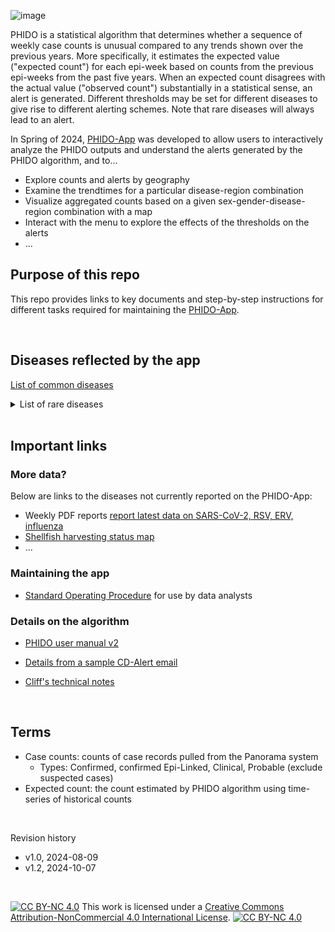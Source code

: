 

![image](https://github.com/user-attachments/assets/146ba070-048d-442a-b5dd-f5c2cf5768f3)

PHIDO is a statistical algorithm that determines whether a sequence of weekly case counts is unusual compared to any trends shown over the previous years. More specifically, it estimates the expected value ("expected count") for each epi-week based on counts from the previous epi-weeks from the past five years. When an expected count disagrees with the actual value ("observed count") substantially in a statistical sense, an alert is generated. Different thresholds may be set for different diseases to give rise to different alerting schemes. Note that rare diseases will always lead to an alert. 

In Spring of 2024, [PHIDO-App](https://bccdc.shinyapps.io/PHIDO/) was developed to allow users to interactively analyze the PHIDO outputs and understand the alerts generated by the PHIDO algorithm, and to...
- Explore counts and alerts by geography
- Examine the trendtimes for a particular disease-region combination
- Visualize aggregated counts based on a given sex-gender-disease-region combination with a map
- Interact with the menu to explore the effects of the thresholds on the alerts
- ...  


## Purpose of this repo

This repo provides links to key documents and step-by-step instructions for different tasks required for maintaining the [PHIDO-App](https://bccdc.shinyapps.io/PHIDO/).


<br>


## Diseases reflected by the app

[List of common diseases](metadata/CD_by_prescribed_agents.md)

<details>
  
<summary>List of rare diseases</summary>

```
Anthrax
Botulism
Brucella Infection
Chlamydia (neonatal)
Congenital Rubella Syndrome
Creutzfeldt-Jakob Disease: Classic/Unspecified
Creutzfeldt-Jakob Disease: Variant
Crimean Congo Fever
Cyclospora Infection
Diphtheria: Carrier
Diphtheria: Case
Ebola
Gonorrhea (neonatal)
Haemophilus Influenzae (invasive type b)
Hantavirus Infection
Hepatitis B: Acute
Hepatitis D
Hepatitis E
Herpes (congenital)
Human Immunodeficiency Virus (HIV) Infection (congenital/neonatal)
Lassa Fever
Legionella Infection
Listeria Infection (invasive)
Marburg Fever
Measles
Meningococcal Disease (invasive)
Middle East Respiratory Syndrome Coronavirus (MERS-CoV)
Mpox
Plague
Poliomyelitis
Q fever
Rabies
Rubella (non-congenital)
Subacute Sclerosing Panencephalitis
Syphilis (congenital)
Tetanus
Toxoplasma Infection
Tularemia Infection
Varicella (congenital)
Viral Hemorrhagic Fever: Other
West Nile Virus
Yellow Fever
``` 
</details>



<br>

## Important links

### More data?

Below are links to the diseases not currently reported on the PHIDO-App:

- Weekly PDF reports [report latest data on SARS-CoV-2, RSV, ERV, influenza](http://www.bccdc.ca/Health-Info-Site/Documents/Respiratory_data/respiratory_surveillance_2024-10-03.pdf)
- [Shellfish harvesting status map](http://www.bccdc.ca/health-professionals/professional-resources/shellfish-harvesting-sites-status-map)
- ...

### Maintaining the app

- [Standard Operating Procedure](sop.md) for use by data analysts

### Details on the algorithm

- [PHIDO user manual v2](https://healthbc.sharepoint.com/sites/BCCDCDataAnalyticsServicePHSA/_layouts/15/download.aspx?SourceUrl=/sites/BCCDCDataAnalyticsServicePHSA/Epidemiological%20Methods/PHIDO%20user%20manual%20V2%20for%20sharepoint.pdf)

- [Details from a sample CD-Alert email](admin/email.md)

- [Cliff's technical notes](r_package)


<br>


## Terms

- Case counts: counts of case records pulled from the Panorama system
    - Types: Confirmed, confirmed Epi-Linked, Clinical, Probable (exclude suspected cases)
- Expected count: the count estimated by PHIDO algorithm using time-series of historical counts


<br> 

Revision history
- v1.0, 2024-08-09
- v1.2, 2024-10-07

<br> 

[![CC BY-NC 4.0][cc-by-nc-shield]][cc-by-nc] This work is licensed under a [Creative Commons Attribution-NonCommercial 4.0 International License][cc-by-nc]. [![CC BY-NC 4.0][cc-by-nc-image]][cc-by-nc]

[cc-by-nc]: https://creativecommons.org/licenses/by-nc/4.0/
[cc-by-nc-image]: https://licensebuttons.net/l/by-nc/4.0/88x31.png
[cc-by-nc-shield]: https://img.shields.io/badge/License-CC%20BY--NC%204.0-lightgrey.svg
